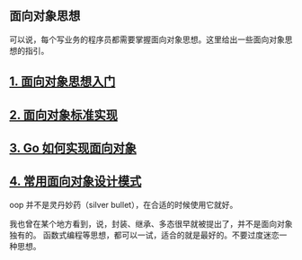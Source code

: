 ## 面向对象思想

可以说，每个写业务的程序员都需要掌握面向对象思想。这里给出一些面向对象思想的指引。

## [1. 面向对象思想入门](./oop_started.md)
## [2. 面向对象标准实现](./oop_standard.md)
## [3. Go 如何实现面向对象](./oop_in_go.md)
## [4. 常用面向对象设计模式](./oop_design_pattern.md)

oop 并不是灵丹妙药（silver bullet），在合适的时候使用它就好。

我也曾在某个地方看到，说，封装、继承、多态很早就被提出了，并不是面向对象独有的。
函数式编程等思想，都可以一试，适合的就是最好的。不要过度迷恋一种思想。
